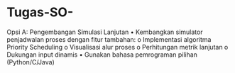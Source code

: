 # Tugas-SO-
Opsi A: Pengembangan Simulasi Lanjutan • Kembangkan simulator penjadwalan proses dengan fitur tambahan: o Implementasi algoritma Priority Scheduling o Visualisasi alur proses o Perhitungan metrik lanjutan o Dukungan input dinamis • Gunakan bahasa pemrograman pilihan (Python/C/Java)
